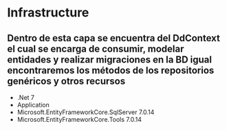 # Infrastructure
## Dentro de esta capa se encuentra del DdContext el cual se encarga de consumir, modelar entidades y realizar migraciones en la BD igual encontraremos los métodos de los repositorios genéricos y otros recursos
* .Net 7
* Application
* Microsoft.EntityFrameworkCore.SqlServer 7.0.14
* Microsoft.EntityFrameworkCore.Tools 7.0.14
